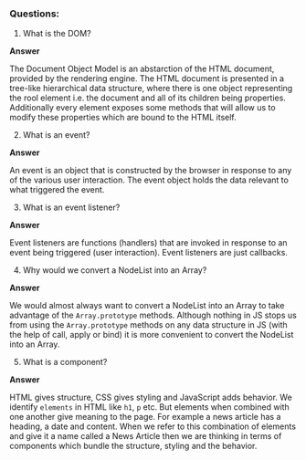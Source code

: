 ### Questions:

1.  What is the DOM?

**Answer**

The Document Object Model is an abstarction of the HTML document, provided by
the rendering engine. The HTML document is presented in a tree-like hierarchical
data structure, where there is one object representing the rool element i.e. the
document and all of its children being properties. Additionally every element
exposes some methods that will allow us to modify these properties which are
bound to the HTML itself.

2.  What is an event?

**Answer**

An event is an object that is constructed by the browser in response to any of
the various user interaction. The event object holds the data relevant to what
triggered the event.

3.  What is an event listener?

**Answer**

Event listeners are functions (handlers) that are invoked in response to an
event being triggered (user interaction). Event listeners are just callbacks.

4.  Why would we convert a NodeList into an Array?

**Answer**

We would almost always want to convert a NodeList into an Array to take
advantage of the `Array.prototype` methods. Although nothing in JS stops us from
using the `Array.prototype` methods on any data structure in JS (with the help
of call, apply or bind) it is more convenient to convert the NodeList into an
Array.

5.  What is a component?

**Answer**

HTML gives structure, CSS gives styling and JavaScript adds behavior. We
identify `elements` in HTML like `h1`, `p` etc. But elements when combined with
one another give meaning to the page. For example a news article has a heading,
a date and content. When we refer to this combination of elements and give it a
name called a News Article then we are thinking in terms of components which
bundle the structure, styling and the behavior.
